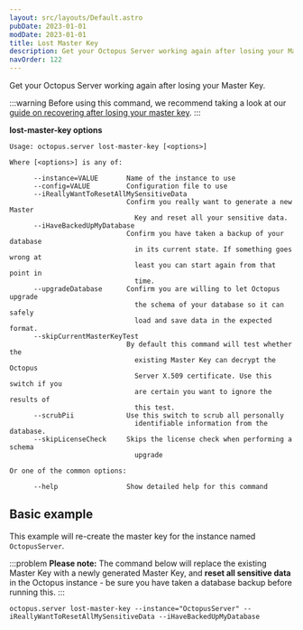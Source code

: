 ```yaml
---
layout: src/layouts/Default.astro
pubDate: 2023-01-01
modDate: 2023-01-01
title: Lost Master Key
description: Get your Octopus Server working again after losing your Master Key
navOrder: 122
---
```


Get your Octopus Server working again after losing your Master Key.

:::warning
Before using this command, we recommend taking a look at our [guide on recovering after losing your master key](/docs/administration/managing-infrastructure/lost-master-key).
:::

**lost-master-key options**

```
Usage: octopus.server lost-master-key [<options>]

Where [<options>] is any of:

      --instance=VALUE       Name of the instance to use
      --config=VALUE         Configuration file to use
      --iReallyWantToResetAllMySensitiveData
                             Confirm you really want to generate a new Master
                               Key and reset all your sensitive data.
      --iHaveBackedUpMyDatabase
                             Confirm you have taken a backup of your database
                               in its current state. If something goes wrong at
                               least you can start again from that point in
                               time.
      --upgradeDatabase      Confirm you are willing to let Octopus upgrade
                               the schema of your database so it can safely
                               load and save data in the expected format.
      --skipCurrentMasterKeyTest
                             By default this command will test whether the
                               existing Master Key can decrypt the Octopus
                               Server X.509 certificate. Use this switch if you
                               are certain you want to ignore the results of
                               this test.
      --scrubPii             Use this switch to scrub all personally
                               identifiable information from the database.
      --skipLicenseCheck     Skips the license check when performing a schema
                               upgrade

Or one of the common options:

      --help                 Show detailed help for this command
```

## Basic example

This example will re-create the master key for the instance named `OctopusServer`.

:::problem
**Please note:**
The command below will replace the existing Master Key with a newly generated Master Key, and **reset all sensitive data** in the Octopus instance - be sure you have taken a database backup before running this.
:::

```
octopus.server lost-master-key --instance="OctopusServer" --iReallyWantToResetAllMySensitiveData --iHaveBackedUpMyDatabase
```
